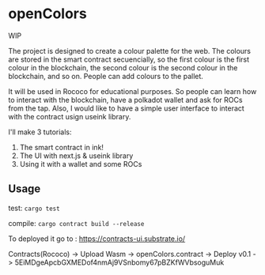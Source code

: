 # openColors

WIP

The project is designed to create a colour palette for the web. The colours are stored in the smart contract secuencially, so the first colour is the first colour in the blockchain, the second colour is the second colour in the blockchain, and so on. People can add colours to the pallet.

It will be used in Rococo for educational purposes. So people can learn how to interact with the blockchain, have a polkadot wallet and ask for ROCs from the tap. Also, I would like to have a simple user interface to interact with the contract usign useink library.

I'll make 3 tutorials:

1. The smart contract in ink!
2. The UI with next.js & useink library
3. Using it with a wallet and some ROCs

## Usage

test:
`cargo test`

compile:
`cargo contract build --release`

To deployed it go to : https://contracts-ui.substrate.io/

Contracts(Rococo) -> Upload Wasm -> openColors.contract -> Deploy
v0.1 -> 5EiMDgeApcbGXMEDof4nmAj9VSnbomy67pBZKfWVbsoguMuk

